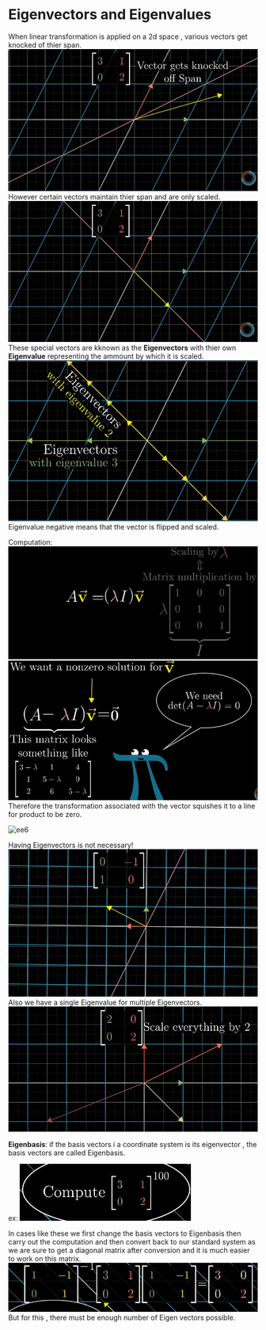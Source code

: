 # Eigenvectors and Eigenvalues

When linear transformation is applied on a 2d space , various vectors get knocked of thier span.
![ee1](ee1.png)
However certain vectors maintain thier span and are only scaled.
![ee2](ee2.png)
These special vectors are kknown as the **Eigenvectors** with thier own **Eigenvalue** representing the ammount by which it is scaled.
![ee3](ee3.png)
Eigenvalue negative means that the vector is flipped and scaled.

Computation:
![ee4](ee4.png)
![ee5](ee5.png)
Therefore the transformation associated with the vector squishes it to a line for product to be zero.

![ee6](ee6.png)

Having Eigenvectors is not necessary!
![ee6](ee7.png)
Also we have a single Eigenvalue for multiple Eigenvectors.
![ee6](ee8.png)

**Eigenbasis**: if the basis vectors i a coordinate system is its eigenvector , the basis vectors are called Eigenbasis.

ex:
![ee6](ee9.png)

In cases like these we first change the basis vectors to Eigenbasis then carry out the computation and then convert back to our standard system as we are sure to get a diagonal matrix after conversion and it is much easier to work on this matrix.
![ee10](ee10.png)
But for this , there must be enough number of Eigen vectors possible.

